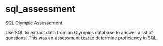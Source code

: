 # sql_assessment
SQL Olympic Assessement



Use SQL to extract data from an Olympics database to answer a list of questions. This was an assessment test to determine proficiency in SQL.
